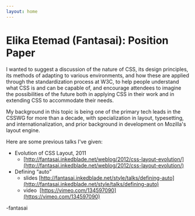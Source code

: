 ```yaml
---
layout: home
---
```


# Elika Etemad (Fantasai): Position Paper


I wanted to suggest a discussion of the nature of CSS, its design principles,
its methods of adapting to various environments, and how these are applied
through the standardization process at W3C, to help people understand what
CSS is and can be capable of, and encourage attendees to imagine the
possibilities of the future both in applying CSS in their work and in
extending CSS to accommodate their needs.

My background in this topic is being one of the primary tech leads in the
CSSWG for more than a decade, with specialization in layout, typesetting,
and internationalization, and prior background in development on Mozilla's
layout engine.

Here are some previous talks I've given:

* Evolution of CSS Layout, 2011
	* [http://fantasai.inkedblade.net/weblog/2012/css-layout-evolution/](http://fantasai.inkedblade.net/weblog/2012/css-layout-evolution/)
* Defining “auto”
	* slides [http://fantasai.inkedblade.net/style/talks/defining-auto](http://fantasai.inkedblade.net/style/talks/defining-auto)
	* video  [https://vimeo.com/134597090](https://vimeo.com/134597090)



-fantasai
